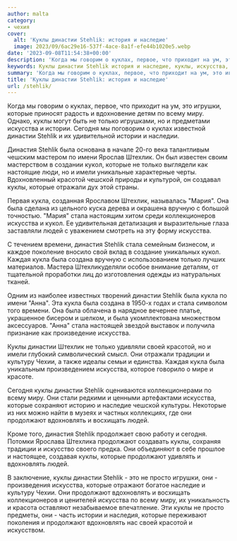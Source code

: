 ```yaml
---
author: malta
category:
- чехия
cover:
  alt: 'Куклы династии Stehlik: история и наследие'
  image: 2023/09/6ac29e16-537f-4ace-8a1f-efe44b1020e5.webp
date: '2023-09-08T11:54:38+00:00'
description: 'Когда мы говорим о куклах, первое, что приходит на ум, это игрушки, которые приносят радость и вдохновение детям по всему миру. Однако, куклы могут быть...'
keywords: Куклы династии Stehlik история и наследие, куклы, искусства, которые, stehlik, династии, кукла, продолжают, только, стала, вдохновлять, всему, миру, истории, сегодня, династия
summary: 'Когда мы говорим о куклах, первое, что приходит на ум, это игрушки, которые приносят радость и вдохновение детям по всему миру. Однако, куклы могут быть...'
title: 'Куклы династии Stehlik: история и наследие'
url: /stehlik/
---
```


Когда мы говорим о куклах, первое, что приходит на ум, это игрушки, которые приносят радость и вдохновение детям по всему миру. Однако, куклы могут быть не только игрушками, но и предметами искусства и истории. Сегодня мы поговорим о куклах известной династии Stehlik и их удивительной истории и наследии.

Династия Stehlik была основана в начале 20-го века талантливым чешским мастером по имени Ярослав Штехлик. Он был известен своим мастерством в создании кукол, которые не только выглядели как настоящие люди, но и имели уникальные характерные черты. Вдохновленный красотой чешской природы и культурой, он создавал куклы, которые отражали дух этой страны.

Первая кукла, созданная Ярославом Штехлик, называлась "Мария". Она была сделана из цельного куска дерева и окрашена вручную с большой точностью. "Мария" стала настоящим хитом среди коллекционеров искусства и кукол. Ее удивительная детализация и выразительные глаза заставляли людей с уважением смотреть на эту форму искусства.

С течением времени, династия Stehlik стала семейным бизнесом, и каждое поколение вносило свой вклад в создание уникальных кукол. Каждая кукла была создана вручную с использованием только лучших материалов. Мастера Штехликуделяли особое внимание деталям, от тщательной проработки лиц до изготовления одежды из натуральных тканей.

Одним из наиболее известных творений династии Stehlik была кукла по имени "Анна". Эта кукла была создана в 1950-х годах и стала символом того времени. Она была облачена в нарядное вечернее платье, украшенное бисером и шелком, и была укомплектована множеством аксессуаров. "Анна" стала настоящей звездой выставок и получила признание как произведение искусства.

Куклы династии Штехлик не только удивляли своей красотой, но и имели глубокий символический смысл. Они отражали традиции и культуру Чехии, а также идеалы семьи и единства. Каждая кукла была уникальным произведением искусства, которое говорило о мире и красоте.

Сегодня куклы династии Stehlik оцениваются коллекционерами по всему миру. Они стали редкими и ценными артефактами искусства, которые сохраняют историю и наследие чешской культуры. Некоторые из них можно найти в музеях и частных коллекциях, где они продолжают вдохновлять и восхищать людей.

Кроме того, династия Stehlik продолжает свою работу и сегодня. Потомки Ярослава Штехлика продолжают создавать куклы, сохраняя традиции и искусство своего предка. Они объединяют в себе прошлое и настоящее, создавая куклы, которые продолжают удивлять и вдохновлять людей.

В заключение, куклы династии Stehlik - это не просто игрушки, они - произведения искусства, которые отражают богатое наследие и культуру Чехии. Они продолжают вдохновлять и восхищать коллекционеров и ценителей искусства по всему миру, их уникальность и красота оставляют незабываемое впечатление. Эти куклы не просто предметы, они - часть истории и наследия, которые переживают поколения и продолжают вдохновлять нас своей красотой и искусством.